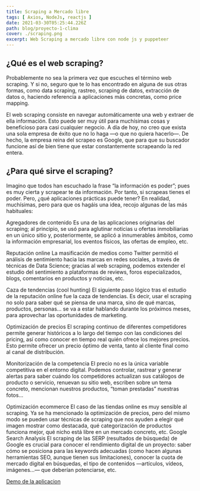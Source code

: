```yaml
---
title: Scraping a Mercado libre 
tags: [ Axios, NodeJs, reactjs ]
date: 2021-03-30T05:25:44.226Z
path: blog/proyecto-1-clima
cover: ./scraping.png
excerpt: Web Scraping a mercado libre con node js y puppeteer
---
```





## ¿Qué es el web scraping?

Probablemente no sea la primera vez que escuches el término web scraping. Y si no, seguro que te lo has encontrado en alguna de sus otras formas, como data scraping, rastreo, scraping de datos, extracción de datos o, haciendo referencia a aplicaciones más concretas, como price mapping.

El web scraping consiste en navegar automáticamente una web y extraer de ella información. Esto puede ser muy útil para muchísimas cosas y beneficioso para casi cualquier negocio. A día de hoy, no creo que exista una sola empresa de éxito que no lo haga —o que no quiera hacerlo—. De hecho, la empresa reina del scrapeo es Google, que para que su buscador funcione así de bien tiene que estar constantemente scrapeando la red entera.


## ¿Para qué sirve el scraping?
Imagino que todos han escuchado la frase “la información es poder”; pues es muy cierta y scrapear te da información. Por tanto, si scrapeas tienes el poder. Pero, ¿qué aplicaciones prácticas puede tener? En realidad, muchísimas, pero para que os hagáis una idea, recojo algunas de las más habituales:

Agregadores de contenido
Es una de las aplicaciones originarias del scraping; al principio, se usó para aglutinar noticias u ofertas inmobiliarias en un único sitio y, posteriormente, se aplicó a innumerables ámbitos, como la información empresarial, los eventos físicos, las ofertas de empleo, etc.

Reputación online
La masificación de medios como Twitter permitió el análisis de sentimiento hacia las marcas en redes sociales, a través de técnicas de Data Science; gracias al web scraping, podemos extender el estudio del sentimiento a plataformas de reviews, foros especializados, blogs, comentarios en productos y noticias, etc.


Caza de tendencias (cool hunting)
El siguiente paso lógico tras el estudio de la reputación online fue la caza de tendencias. Es decir, usar el scraping no solo para saber qué se piensa de una marca, sino de qué marcas, productos, personas… se va a estar hablando durante los próximos meses, para aprovechar las oportunidades de marketing.


Optimización de precios
El scraping continuo de diferentes competidores permite generar históricos a lo largo del tiempo con las condiciones del pricing, así como conocer en tiempo real quién ofrece los mejores precios. Esto permite ofrecer un precio óptimo de venta, tanto al cliente final como al canal de distribución.


Monitorización de la competencia
El precio no es la única variable competitiva en el entorno digital. Podemos controlar, rastrear y generar alertas para saber cuándo los competidores actualizan sus catálogos de producto o servicio, renuevan su sitio web, escriben sobre un tema concreto, mencionan nuestros productos, “toman prestadas” nuestras fotos…


Optimización ecommerce
El caso de las tiendas online es muy sensible al scraping. Ya se ha mencionado la optimización de precios, pero del mismo modo se pueden usar técnicas de scraping que nos ayuden a elegir qué imagen mostrar como destacada, qué categorización de productos funciona mejor, qué nicho está libre en un mercado concreto, etc.
Google Search Analysis
El scraping de las SERP (resultados de búsqueda) de Google es crucial para conocer el rendimiento digital de un proyecto: saber cómo se posiciona para las keywords adecuadas (como hacen algunas herramientas SEO, aunque tienen sus limitaciones), conocer la cuota de mercado digital en búsquedas, el tipo de contenidos —artículos, vídeos, imágenes…— que deberían potenciarse, etc.



[Demo de la aplicacion](https://proyectosmario.netlify.app/compara)